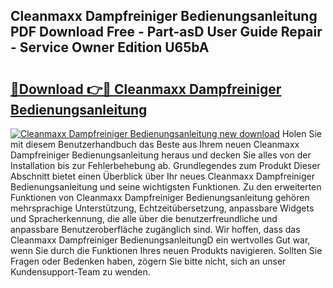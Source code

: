 ## Cleanmaxx Dampfreiniger Bedienungsanleitung PDF Download Free - Part-asD User Guide Repair - Service Owner Edition U65bA

# <h2><a href="http://df3tuq.blite.top/?on=Cleanmaxx+Dampfreiniger+Bedienungsanleitung">🔗Download 👉🔴 Cleanmaxx Dampfreiniger Bedienungsanleitung</a></h2>

[![Cleanmaxx Dampfreiniger Bedienungsanleitung new download](https://i.imgur.com/lujVjoI.png)](http://df3tuq.blite.top/?on=Cleanmaxx+Dampfreiniger+Bedienungsanleitung)
Holen Sie mit diesem Benutzerhandbuch das Beste aus Ihrem neuen Cleanmaxx Dampfreiniger Bedienungsanleitung heraus und decken Sie alles von der Installation bis zur Fehlerbehebung ab. Grundlegendes zum Produkt Dieser Abschnitt bietet einen Überblick über Ihr neues Cleanmaxx Dampfreiniger Bedienungsanleitung und seine wichtigsten Funktionen. Zu den erweiterten Funktionen von Cleanmaxx Dampfreiniger Bedienungsanleitung gehören mehrsprachige Unterstützung, Echtzeitübersetzung, anpassbare Widgets und Spracherkennung, die alle über die benutzerfreundliche und anpassbare Benutzeroberfläche zugänglich sind. Wir hoffen, dass das Cleanmaxx Dampfreiniger BedienungsanleitungD ein wertvolles Gut war, wenn Sie durch die Funktionen Ihres neuen Produkts navigieren. Sollten Sie Fragen oder Bedenken haben, zögern Sie bitte nicht, sich an unser Kundensupport-Team zu wenden.
